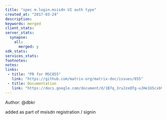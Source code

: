 ```yaml
---
title: "spec m.login.msisdn UI auth type"
created_at: "2017-03-24"
description:
keywords: merged
client_stats:
server_stats:
  synapse:
    all:
      merged: y
sdk_stats:
services_stats:
footnotes:
notes:
links:
 - title: "PR for MSC855"
   link: "https://github.com/matrix-org/matrix-doc/issues/855"
 - title: Documentation
   link: "https://docs.google.com/document/d/1B7q_3ruJzeQTg-uJHe1UScxbVLzgm451c25OjpYcojI/edit#"
---
```

Author: @dbkr


added as part of msisdn registration / signin
